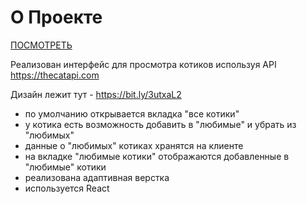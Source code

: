 # О Проекте 
[ПОСМОТРЕТЬ](https://smaginalexander.github.io/frontend-challenge/)

Реализован интерфейс для просмотра котиков используя API https://thecatapi.com

Дизайн лежит тут - https://bit.ly/3utxaL2

- по умолчанию открывается вкладка "все котики"
- у котика есть возможность добавить в "любимые" и убрать из "любимых"
- данные о "любимых" котиках хранятся на клиенте
- на вкладке "любимые котики" отображаются добавленные в "любимые" котики
- реализована адаптивная верстка
- используется React
